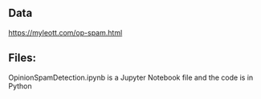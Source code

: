 Data
-----------
https://myleott.com/op-spam.html

Files:
-----------
OpinionSpamDetection.ipynb is a Jupyter Notebook file and the code is in Python
